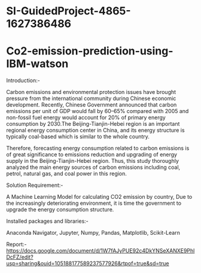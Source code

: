 # SI-GuidedProject-4865-1627386486

# Co2-emission-prediction-using-IBM-watson
Introduction:-

Carbon emissions and environmental protection issues have brought pressure from the international community during Chinese economic development. Recently, Chinese Government announced that carbon emissions per unit of GDP would fall by 60–65% compared with 2005 and non-fossil fuel energy would account for 20% of primary energy consumption by 2030.The Beijing-Tianjin-Hebei region is an important regional energy consumption center in China, and its energy structure is typically coal-based which is similar to the whole country.

Therefore, forecasting energy consumption related to carbon emissions is of great significance to emissions reduction and upgrading of energy supply in the Beijing-Tianjin-Hebei region. Thus, this study thoroughly analyzed the main energy sources of carbon emissions including coal, petrol, natural gas, and coal power in this region.

Solution Requirement:-

A Machine Learning Model for calculating CO2 emission by country, Due to the increasingly deteriorating environment, it is time the government to upgrade the energy consumption structure.

Installed packages and libraries:- 

Anaconda Navigator, Jupyter, Numpy, Pandas, Matplotlib, Scikit-Learn

Report:- https://docs.google.com/document/d/1W7fAJyPUE92c4DkYNSeXANXE9PhlDcFZ/edit?usp=sharing&ouid=105188177589237577926&rtpof=true&sd=true
